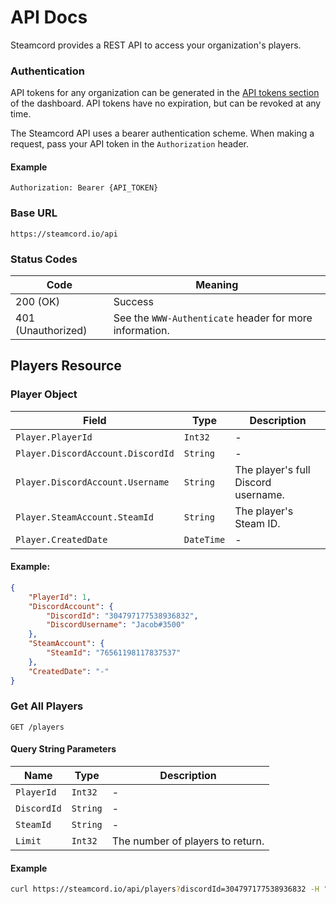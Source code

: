 # API Docs

Steamcord provides a REST API to access your organization's players.

### Authentication

API tokens for any organization can be generated in the [API tokens section](https://steamcord.io/dashboard/tokens) of the dashboard. API tokens have no expiration, but can be revoked at any time.

The Steamcord API uses a bearer authentication scheme. When making a request, pass your API token in the `Authorization` header.

#### Example

```http
Authorization: Bearer {API_TOKEN}
```

### Base URL

```
https://steamcord.io/api
```


### Status Codes

| Code               | Meaning                                                 |
| ------------------ | ------------------------------------------------------- |
| 200 (OK)           | Success                                                 |
| 401 (Unauthorized) | See the `WWW-Authenticate` header for more information. |

## Players Resource

### Player Object  

| Field                             | Type       | Description                         |
| --------------------------------- | ---------- | ----------------------------------- |
| `Player.PlayerId`                 | `Int32`    | -                                   |
| `Player.DiscordAccount.DiscordId` | `String`   | -                                   |
| `Player.DiscordAccount.Username`  | `String`   | The player's full Discord username. |
| `Player.SteamAccount.SteamId`     | `String`   | The player's Steam ID.              |
| `Player.CreatedDate`              | `DateTime` | -                                   |

#### Example:

```json
{
    "PlayerId": 1,
    "DiscordAccount": {
        "DiscordId": "304797177538936832",
        "DiscordUsername": "Jacob#3500"
    },
    "SteamAccount": {
        "SteamId": "76561198117837537"
    },
    "CreatedDate": "-"
}
```

### Get All Players
`GET /players`

#### Query String Parameters

| Name        | Type     | Description                      |
| ----------- | -------- | -------------------------------- |
| `PlayerId`  | `Int32`  | -                                |
| `DiscordId` | `String` | -                                |
| `SteamId`   | `String` | -                                |
| `Limit`     | `Int32`  | The number of players to return. |

#### Example

```sh
curl https://steamcord.io/api/players?discordId=304797177538936832 -H "Authorization: Bearer {API_TOKEN}"
```
